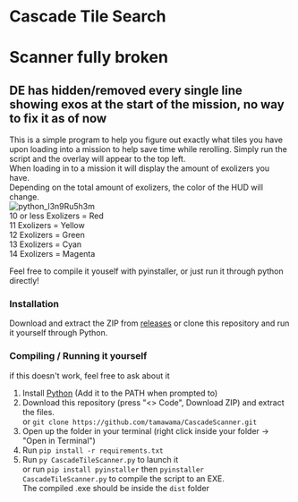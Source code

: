 # Cascade Tile Search  

# **__Scanner fully broken__**
## **__DE has hidden/removed every single line showing exos at the start of the mission, no way to fix it as of now__**


This is a simple program to help you figure out exactly what tiles you have upon loading into a mission to help save time while rerolling. Simply run the script and the overlay will appear to the top left.  
When loading in to a mission it will display the amount of exolizers you have.  
Depending on the total amount of exolizers, the color of the HUD will change.  
![python_l3n9Ru5h3m](https://github.com/user-attachments/assets/1605fc82-e7b2-4feb-9519-e61d4f6d53b4)  
10 or less Exolizers = Red  
11 Exolizers = Yellow  
12 Exolizers = Green  
13 Exolizers = Cyan  
14 Exolizers = Magenta  

Feel free to compile it youself with pyinstaller, or just run it through python directly!

### Installation
Download and extract the ZIP from [releases](https://github.com/tamawama/CascadeScanner/releases) or clone this repository and run it yourself through Python.

### Compiling / Running it yourself
if this doesn't work, feel free to ask about it
1. Install [Python](https://www.python.org/downloads/) (Add it to the PATH when prompted to)
2. Download this repository (press "<> Code", Download ZIP) and extract the files.   
or `git clone https://github.com/tamawama/CascadeScanner.git`
3. Open up the folder in your terminal (right click inside your folder -> "Open in Terminal")
4. Run `pip install -r requirements.txt`
5. Run `py CascadeTileScanner.py` to launch it  
   or run `pip install pyinstaller` then `pyinstaller CascadeTileScanner.py` to compile the script to an EXE.  
   The compiled .exe should be inside the `dist` folder

